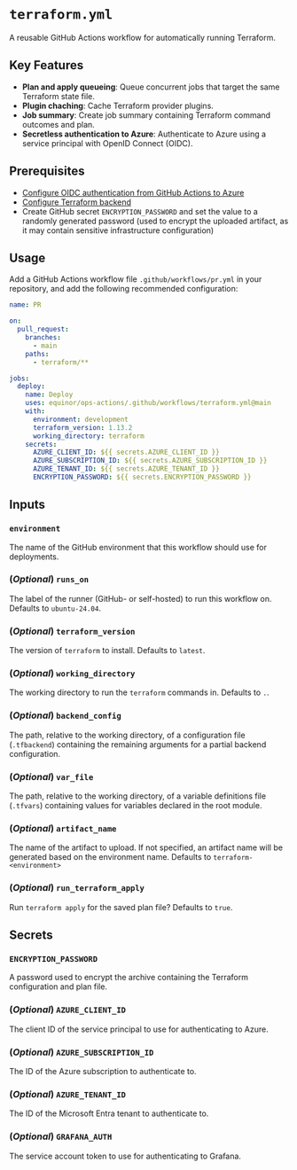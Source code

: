 # `terraform.yml`

A reusable GitHub Actions workflow for automatically running Terraform.

## Key Features

- **Plan and apply queueing**: Queue concurrent jobs that target the same Terraform state file.
- **Plugin chaching**: Cache Terraform provider plugins.
- **Job summary**: Create job summary containing Terraform command outcomes and plan.
- **Secretless authentication to Azure**: Authenticate to Azure using a service principal with OpenID Connect (OIDC).

## Prerequisites

- [Configure OIDC authentication from GitHub Actions to Azure](https://github.com/equinor/azure-github-oidc-template)
- [Configure Terraform backend](https://github.com/equinor/azure-terraform-backend-template)
- Create GitHub secret `ENCRYPTION_PASSWORD` and set the value to a randomly generated password (used to encrypt the uploaded artifact, as it may contain sensitive infrastructure configuration)

## Usage

Add a GitHub Actions workflow file `.github/workflows/pr.yml` in your repository, and add the following recommended configuration:

```yaml
name: PR

on:
  pull_request:
    branches:
      - main
    paths:
      - terraform/**

jobs:
  deploy:
    name: Deploy
    uses: equinor/ops-actions/.github/workflows/terraform.yml@main
    with:
      environment: development
      terraform_version: 1.13.2
      working_directory: terraform
    secrets:
      AZURE_CLIENT_ID: ${{ secrets.AZURE_CLIENT_ID }}
      AZURE_SUBSCRIPTION_ID: ${{ secrets.AZURE_SUBSCRIPTION_ID }}
      AZURE_TENANT_ID: ${{ secrets.AZURE_TENANT_ID }}
      ENCRYPTION_PASSWORD: ${{ secrets.ENCRYPTION_PASSWORD }}
```

## Inputs

### `environment`

The name of the GitHub environment that this workflow should use for deployments.

### (*Optional*) `runs_on`

The label of the runner (GitHub- or self-hosted) to run this workflow on. Defaults to `ubuntu-24.04`.

### (*Optional*) `terraform_version`

The version of `terraform` to install. Defaults to `latest`.

### (*Optional*) `working_directory`

The working directory to run the `terraform` commands in. Defaults to `.`.

### (*Optional*) `backend_config`

The path, relative to the working directory, of a configuration file (`.tfbackend`) containing the remaining arguments for a partial backend configuration.

### (*Optional*) `var_file`

The path, relative to the working directory, of a variable definitions file (`.tfvars`) containing values for variables declared in the root module.

### (*Optional*) `artifact_name`

The name of the artifact to upload. If not specified, an artifact name will be generated based on the environment name. Defaults to `terraform-<environment>`

### (*Optional*) `run_terraform_apply`

Run `terraform apply` for the saved plan file? Defaults to `true`.

## Secrets

### `ENCRYPTION_PASSWORD`

A password used to encrypt the archive containing the Terraform configuration and plan file.

### (*Optional*) `AZURE_CLIENT_ID`

The client ID of the service principal to use for authenticating to Azure.

### (*Optional*) `AZURE_SUBSCRIPTION_ID`

The ID of the Azure subscription to authenticate to.

### (*Optional*) `AZURE_TENANT_ID`

The ID of the Microsoft Entra tenant to authenticate to.

### (*Optional*) `GRAFANA_AUTH`

The service account token to use for authenticating to Grafana.
